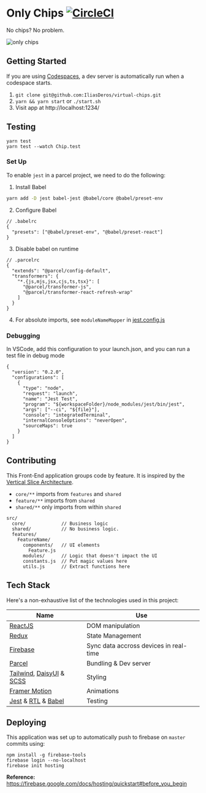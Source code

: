 # Only Chips [![CircleCI](https://circleci.com/gh/IliasDeros/virtual-chips.svg?style=svg)](https://circleci.com/gh/IliasDeros/virtual-chips)

No chips? No problem.

![only chips](https://i.imgur.com/Qjj5Zcw.png)

## Getting Started

If you are using [Codespaces], a dev server is automatically run when a codespace starts.

1. `git clone git@github.com:IliasDeros/virtual-chips.git`
2. `yarn && yarn start` or `./start.sh`
3. Visit app at http://localhost:1234/

[codespaces]: https://github.com/features/codespaces

## Testing

```
yarn test
yarn test --watch Chip.test
```

### Set Up

To enable `jest` in a parcel project, we need to do the following:

1. Install Babel

```sh
yarn add -D jest babel-jest @babel/core @babel/preset-env
```

2. Configure Babel

```
// .babelrc
{
  "presets": ["@babel/preset-env", "@babel/preset-react"]
}
```

3. Disable babel on runtime

```
// .parcelrc
{
  "extends": "@parcel/config-default",
  "transformers": {
    "*.{js,mjs,jsx,cjs,ts,tsx}": [
      "@parcel/transformer-js",
      "@parcel/transformer-react-refresh-wrap"
    ]
  }
}
```

4. For absolute imports, see `moduleNameMapper` in [jest.config.js](./jest.config.js)

### Debugging

In VSCode, add this configuration to your launch.json, and you can run a test file in debug mode

```
{
  "version": "0.2.0",
  "configurations": [
    {
      "type": "node",
      "request": "launch",
      "name": "Jest Test",
      "program": "${workspaceFolder}/node_modules/jest/bin/jest",
      "args": ["--ci", "${file}"],
      "console": "integratedTerminal",
      "internalConsoleOptions": "neverOpen",
      "sourceMaps": true
    }
  ]
}

```

## Contributing

This Front-End application groups code by feature.
It is inspired by the [Vertical Slice Architecture].

- `core/**` imports from `features` and `shared`
- `feature/**` imports from `shared`
- `shared/**` only imports from within `shared`

```
src/
  core/             // Business logic
  shared/           // No business logic.
  features/
    FeatureName/
      components/   // UI elements
        Feature.js
      modules/      // Logic that doesn't impact the UI
      constants.js  // Put magic values here
      utils.js      // Extract functions here
```

[vertical slice architecture]: https://www.youtube.com/watch?v=cVVMbuKmNes

## Tech Stack

Here's a non-exhaustive list of the technologies used in this project:

| Name                           | Use                                    |
| ------------------------------ | -------------------------------------- |
| [ReactJS]                      | DOM manipulation                       |
| [Redux]                        | State Management                       |
| [Firebase]                     | Sync data accross devices in real-time |
| [Parcel]                       | Bundling & Dev server                  |
| [Tailwind], [DaisyUI] & [SCSS] | Styling                                |
| [Framer Motion]                | Animations                             |
| [Jest] & [RTL] & [Babel]       | Testing                                |

[babel]: https://babeljs.io/
[daisyui]: https://daisyui.com/
[firebase]: https://firebase.google.com/products/realtime-database/
[framer motion]: https://www.framer.com/motion/
[jest]: https://jestjs.io/
[parcel]: https://parceljs.org/
[reactjs]: https://reactjs.org/
[redux]: https://redux.js.org/
[rtl]: https://testing-library.com/docs/react-testing-library/intro
[scss]: https://sass-lang.com/
[tailwind]: https://tailwindcss.com/

## Deploying

This application was set up to automatically push to firebase on `master` commits using:

```
npm install -g firebase-tools
firebase login --no-localhost
firebase init hosting
```

**Reference:** https://firebase.google.com/docs/hosting/quickstart#before_you_begin
